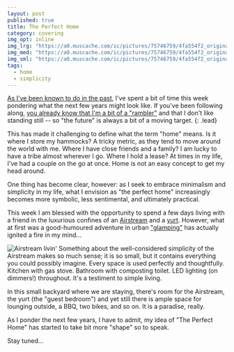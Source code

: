 ```yaml
---
layout: post
published: true
title: The Perfect Home
category: covering
img_opt: inline
img_lrg: "https://a0.muscache.com/ic/pictures/75746759/4fa554f2_original.jpg?interpolation=lanczos-none&size=x_large&output-format=progressive-jpeg&output-quality=70"
img_med: "https://a0.muscache.com/ic/pictures/75746759/4fa554f2_original.jpg?interpolation=lanczos-none&size=x_large&output-format=progressive-jpeg&output-quality=70"
img_sml: "https://a0.muscache.com/ic/pictures/75746759/4fa554f2_original.jpg?interpolation=lanczos-none&size=x_large&output-format=progressive-jpeg&output-quality=70"
tags: 
  - home
  - simplicity
---
```


[As I've been known to do in the past](/tags/forty/), I've spent a bit of time this week pondering what the next few years might look like. If you've been following along, [you already know that I'm a bit of a "rambler"](/covering/) and that I don't like standing still -- so "the future" is always a bit of a moving target.
{: .lead}

This has made it challenging to define what the term "home" means. Is it where I store my hammocks? A tricky metric, as they tend to move around the world with me. Where I have close friends and a family? I am lucky to have a tribe almost wherever I go. Where I hold a lease? At times in my life, I've had a couple on the go at once. Home is not an easy concept to get my head around.

One thing has become clear, however: as I seek to embrace minimalism and simplicity in my life, what I envision as "the perfect home" increasingly becomes more symbolic, less sentimental, and ultimately practical.

This week I am blessed with the opportunity to spend a few days living with a friend in the luxurious confines of an [Airstream](https://duckduckgo.com/?q=airstream&ia=about) and a [yurt](https://duckduckgo.com/?q=yurt&ia=about). However, what at first was a good-humoured adventure in urban ["glamping"](https://duckduckgo.com/?q=glamping&ia=about) has actually ignited a fire in my mind...

![Airstream livin'](https://a0.muscache.com/ic/pictures/75746759/4fa554f2_original.jpg?interpolation=lanczos-none&size=x_large&output-format=progressive-jpeg&output-quality=70)
Something about the well-considered simplicity of the Airstream makes so much sense; it is so small, but it contains everything you could possibly imagine. Every space is used perfectly and thoughtfully. Kitchen with gas stove. Bathroom with composting toilet. LED lighting (on dimmers!) throughout. It's a testiment to simple living.

In this small backyard where we are staying, there's room for the Airstream, the yurt (the "guest bedroom") and yet still there is ample space for lounging outside, a BBQ, two bikes, and so on. It is a paradise, really.

As I ponder the next few years, I have to admit, my idea of "The Perfect Home" has started to take bit more "shape" so to speak. 

Stay tuned...